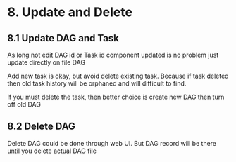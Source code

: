 # 8. Update and Delete

## 8.1 Update DAG and Task

As long not edit DAG id or Task id component updated is no problem just update directly on file DAG

Add new task is okay, but avoid delete existing task. Because if task deleted then old task history will be orphaned and will difficult to find.

If you must delete the task, then better choice is create new DAG then turn off old DAG

## 8.2 Delete DAG

Delete DAG could be done through web UI. But DAG record will be there until you delete actual DAG file
